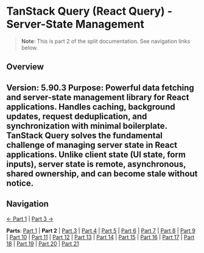 # TanStack Query (React Query) - Server-State Management

> **Note**: This is part 2 of the split documentation. See navigation links below.


## Overview
**Version**: 5.90.3
**Purpose**: Powerful data fetching and server-state management library for React applications. Handles caching, background updates, request deduplication, and synchronization with minimal boilerplate.
TanStack Query solves the fundamental challenge of managing **server state** in React applications. Unlike client state (UI state, form inputs), server state is remote, asynchronous, shared ownership, and can become stale without notice.
---


## Navigation

[← Part 1](./01-start.md) | [Part 3 →](./03-why-tanstack-query-for-omnera.md)


**Parts**: [Part 1](./01-start.md) | **Part 2** | [Part 3](./03-why-tanstack-query-for-omnera.md) | [Part 4](./04-installation.md) | [Part 5](./05-basic-setup.md) | [Part 6](./06-core-concepts.md) | [Part 7](./07-usequery-hook.md) | [Part 8](./08-integration-with-effectts.md) | [Part 9](./09-usemutation-hook.md) | [Part 10](./10-usequeries-hook.md) | [Part 11](./11-useinfinitequery-hook.md) | [Part 12](./12-server-side-rendering-ssr-with-hono.md) | [Part 13](./13-integration-with-better-auth.md) | [Part 14](./14-advanced-patterns.md) | [Part 15](./15-testing-with-tanstack-query.md) | [Part 16](./16-best-practices.md) | [Part 17](./17-common-pitfalls-to-avoid.md) | [Part 18](./18-performance-optimization.md) | [Part 19](./19-devtools.md) | [Part 20](./20-summary.md) | [Part 21](./21-references.md)